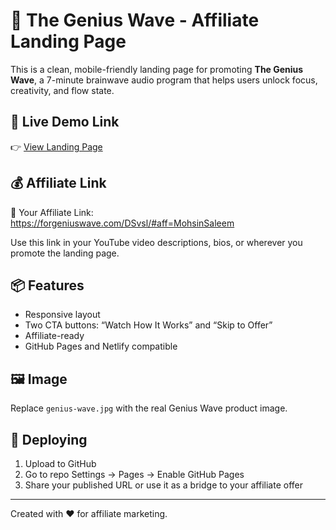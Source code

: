 
# 🌊 The Genius Wave - Affiliate Landing Page

This is a clean, mobile-friendly landing page for promoting **The Genius Wave**, a 7-minute brainwave audio program that helps users unlock focus, creativity, and flow state.

## 🔗 Live Demo Link

👉 [View Landing Page](https://forgeniuswave.com/DSvsl/#aff=MohsinSaleem)

## 💰 Affiliate Link

🔗 Your Affiliate Link:  
https://forgeniuswave.com/DSvsl/#aff=MohsinSaleem

Use this link in your YouTube video descriptions, bios, or wherever you promote the landing page.

## 📦 Features

- Responsive layout
- Two CTA buttons: “Watch How It Works” and “Skip to Offer”
- Affiliate-ready
- GitHub Pages and Netlify compatible

## 🖼 Image

Replace `genius-wave.jpg` with the real Genius Wave product image.

## 🚀 Deploying

1. Upload to GitHub
2. Go to repo Settings → Pages → Enable GitHub Pages
3. Share your published URL or use it as a bridge to your affiliate offer

---

Created with ❤️ for affiliate marketing.
